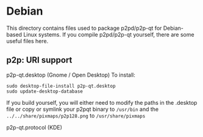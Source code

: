 
Debian
====================
This directory contains files used to package p2pd/p2p-qt
for Debian-based Linux systems. If you compile p2pd/p2p-qt yourself, there are some useful files here.

## p2p: URI support ##


p2p-qt.desktop  (Gnome / Open Desktop)
To install:

	sudo desktop-file-install p2p-qt.desktop
	sudo update-desktop-database

If you build yourself, you will either need to modify the paths in
the .desktop file or copy or symlink your p2pqt binary to `/usr/bin`
and the `../../share/pixmaps/p2p128.png` to `/usr/share/pixmaps`

p2p-qt.protocol (KDE)

